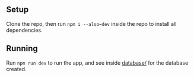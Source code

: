 ## Setup

Clone the repo, then run `npm i --also=dev` inside the repo to install all dependencies.

## Running

Run `npm run dev` to run the app, and see inside [database/](database/) for the database created.
